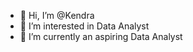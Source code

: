 - 👋 Hi, I’m @Kendra
- 👀 I’m interested in Data Analyst
- 🌱 I’m currently an aspiring Data Analyst


<!---
Kbark87/Kbark87 is a ✨ special ✨ repository because its `README.md` (this file) appears on your GitHub profile.
You can click the Preview link to take a look at your changes.
--->
